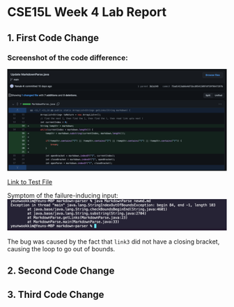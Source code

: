 # CSE15L Week 4 Lab Report

## 1\. First Code Change

### Screenshot of the code difference:
![First Screenshot](./codediff1.png)

[Link to Test File](https://github.com/Yanuk-K/markdown-parser/blob/main/newmd.md)

Symptom of the failure-inducing input:
![Symptom](./Symptom1.png)

The bug was caused by the fact that `link3` did not have a closing bracket, causing the loop to go out of bounds.

## 2\. Second Code Change


## 3\. Third Code Change
